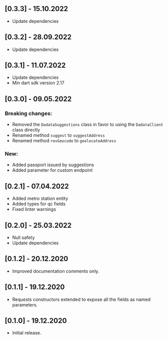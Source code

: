## [0.3.3] - 15.10.2022
* Update dependencies

## [0.3.2] - 28.09.2022
* Update dependencies

## [0.3.1] - 11.07.2022
* Update dependencies
* Min dart sdk version 2.17

## [0.3.0] - 09.05.2022

### Breaking changes:
- Removed the `DadataSuggestions` class in favor to using the `DadataClient` class directly 
- Renamed method `suggest` to `suggestAddress`
- Renamed method `revGeocode` to `geolocateAddress`

### New:
* Added passport issued by suggestions
* Added parameter for custom endpoint

## [0.2.1] - 07.04.2022

* Added metro station entity
* Added types for qc fields
* Fixed linter warnings

## [0.2.0] - 25.03.2022

* Null safety
* Update dependencies

## [0.1.2] - 20.12.2020

* Improved documentation comments only.

## [0.1.1] - 19.12.2020

* Requests constructors extended to expose all the fields as named parameters.

## [0.1.0] - 19.12.2020

* Initial release.